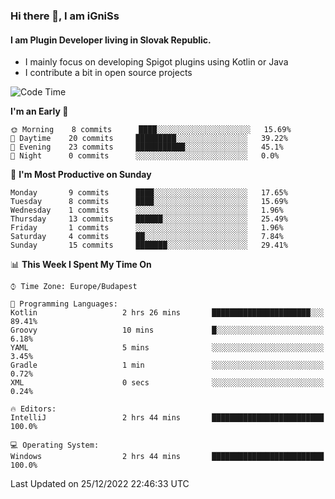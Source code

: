 ### Hi there 👋, I am iGniSs

#### I am Plugin Developer living in Slovak Republic.
- I mainly focus on developing Spigot plugins using Kotlin or Java
- I contribute a bit in open source projects

<!--START_SECTION:waka-->
![Code Time](http://img.shields.io/badge/Code%20Time-995%20hrs%2011%20mins-blue)

**I'm an Early 🐤** 

```text
🌞 Morning    8 commits      ████░░░░░░░░░░░░░░░░░░░░░   15.69% 
🌆 Daytime    20 commits     █████████░░░░░░░░░░░░░░░░   39.22% 
🌃 Evening    23 commits     ███████████░░░░░░░░░░░░░░   45.1% 
🌙 Night      0 commits      ░░░░░░░░░░░░░░░░░░░░░░░░░   0.0%

```
📅 **I'm Most Productive on Sunday** 

```text
Monday       9 commits      ████░░░░░░░░░░░░░░░░░░░░░   17.65% 
Tuesday      8 commits      ████░░░░░░░░░░░░░░░░░░░░░   15.69% 
Wednesday    1 commits      ░░░░░░░░░░░░░░░░░░░░░░░░░   1.96% 
Thursday     13 commits     ██████░░░░░░░░░░░░░░░░░░░   25.49% 
Friday       1 commits      ░░░░░░░░░░░░░░░░░░░░░░░░░   1.96% 
Saturday     4 commits      ██░░░░░░░░░░░░░░░░░░░░░░░   7.84% 
Sunday       15 commits     ███████░░░░░░░░░░░░░░░░░░   29.41%

```


📊 **This Week I Spent My Time On** 

```text
⌚︎ Time Zone: Europe/Budapest

💬 Programming Languages: 
Kotlin                   2 hrs 26 mins       ██████████████████████░░░   89.41% 
Groovy                   10 mins             █░░░░░░░░░░░░░░░░░░░░░░░░   6.18% 
YAML                     5 mins              ░░░░░░░░░░░░░░░░░░░░░░░░░   3.45% 
Gradle                   1 min               ░░░░░░░░░░░░░░░░░░░░░░░░░   0.72% 
XML                      0 secs              ░░░░░░░░░░░░░░░░░░░░░░░░░   0.24%

🔥 Editors: 
IntelliJ                 2 hrs 44 mins       █████████████████████████   100.0%

💻 Operating System: 
Windows                  2 hrs 44 mins       █████████████████████████   100.0%

```


 Last Updated on 25/12/2022 22:46:33 UTC
<!--END_SECTION:waka-->